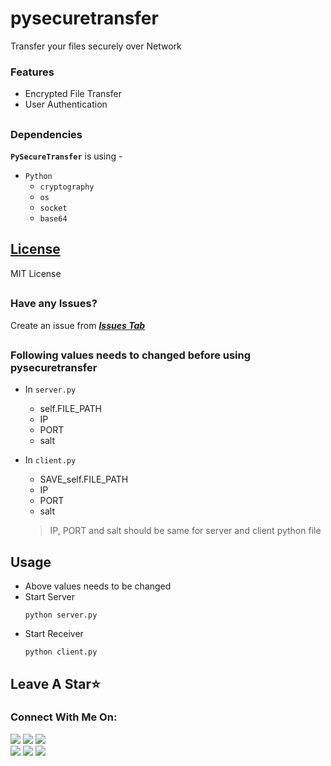 # pysecuretransfer
Transfer your files securely over Network

### Features

   - Encrypted File Transfer
   - User Authentication

##
### Dependencies

   **`PySecureTransfer`** is using -
   - `Python`
      - `cryptography`
      - `os`
      - `socket`
      - `base64`
  
##
## [License](https://github.com/dmdhrumilmistry/pysecuretransfer/blob/main/LICENSE?raw=true)
  MIT License
  
  
  ##
  ### Have any Issues?
  Create an issue from ***[Issues Tab](https://github.com/dmdhrumilmistry/pysecuretransfer/issues)***

  ## 
  ### Following values needs to changed before using pysecuretransfer
  - In `server.py`
    - self.FILE_PATH
    - IP
    - PORT
    - salt

  - In `client.py`
    - SAVE_self.FILE_PATH
    - IP
    - PORT
    - salt

    > IP, PORT and salt should be same for server and client python file

## Usage
   -  Above values needs to be changed
   -  Start Server
      ```
      python server.py
      ```
   -  Start Receiver
      ```
      python client.py
      ```

##
## Leave A Star⭐

  
### Connect With Me On:
  
  <p align ="left">
    <a href = "https://github.com/dmdhrumilmistry" target="_blank"><img src = "https://img.shields.io/badge/Github-dmdhrumilmistry-333"></a>
    <a href = "https://www.instagram.com/dmdhrumilmistry/" target="_blank"><img src = "https://img.shields.io/badge/Instagram-dmdhrumilmistry-833ab4"></a>
    <a href = "https://twitter.com/dmdhrumilmistry" target="_blank"><img src = "https://img.shields.io/badge/Twitter-dmdhrumilmistry-4078c0"></a><br>
    <a href = "https://dhrumilmistrywrites.blogspot.com/" target="_blank"><img src = "https://img.shields.io/badge/YouTube-Dhrumil%20Mistry-critical"></a>
    <a href = "https://www.youtube.com/channel/UChbjrRvbzgY3BIomUI55XDQ" target="_blank"><img src = "https://img.shields.io/badge/Blog-Dhrumil%20Mistry-bd2c00"></a>
      <a href = "https://www.linkedin.com/in/dhrumil-mistry-312966192/" target="_blank"><img src = "https://img.shields.io/badge/LinkedIn-Dhrumil%20Mistry-4078c0"></a><br>
    
   </p>
  
